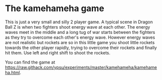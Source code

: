 # The kamehameha game

This is just a very small and silly 2 player game. A typical scene in Dragon
Ball Z is when two fighters shoot energy wave at each other. The energy waves
meet in the middle and a long tug of war starts between the fighters as they try
to overcome each other's energy wave. However energy waves are not realistic but
rockets are so in this little game you shoot little rockets towards the other
player rapidly, trying to overcome their rockets and finally hit them. Use left
and right shift to shoot the rockets.

You can find the game at
https://raw.githack.com/ypsu/experiments/master/kamehameha/kamehameha.html.
